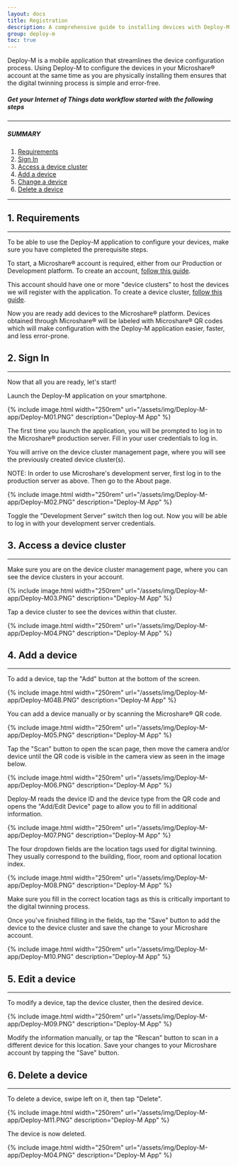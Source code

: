 ```yaml
---
layout: docs
title: Registration
description: A comprehensive guide to installing devices with Deploy-M
group: deploy-m
toc: true
---
```


Deploy-M is a mobile application that streamlines the device configuration process.  Using Deploy-M to configure the devices in your Microshare® account at the same time as you are physically installing them ensures that the digital twinning process is simple and error-free.

##### Get your Internet of Things data workflow started with the following steps

---------------------------------------

##### SUMMARY 

1. [Requirements](./#1-requirements)
2. [Sign In](./#2-sign-in)
3. [Access a device cluster](./#3-access-to-device-cluster)
4. [Add a device](./#4-add-a-device)
5. [Change a device](./#5-change-a-device)
6. [Delete a device](./#6-delete-a-device)

---------------------------------------

## 1. Requirements
---------------------------------------

To be able to use the Deploy-M application to configure your devices, make sure you have completed the prerequisite steps.  

To start, a Microshare® account is required, either from our Production or Development platform. 
To create an account, [follow this guide](/docs/2/general-user/quick-start/create-an-account/).

This account should have one or more "device clusters" to host the devices we will register with the application. 
To create a device cluster, [follow this guide](/docs/2/technical/microshare-platform/dashboard-guide/).

Now you are ready add devices to the Microshare® platform. Devices obtained through Microshare® will be labeled with Microshare® QR codes which will make configuration with the Deploy-M application easier, faster, and less error-prone.

## 2. Sign In
---------------------------------------
Now that all you are ready, let's start!

Launch the Deploy-M application on your smartphone.

{% include image.html width="250rem" url="/assets/img/Deploy-M-app/Deploy-M01.PNG" description="Deploy-M App" %}

The first time you launch the application, you will be prompted to log in to the Microshare® production server. Fill in your user credentials to log in. 

You will arrive on the device cluster management page, where you will see the previously created device cluster(s).

NOTE: In order to use Microshare's development server, first log in to the production server as above. Then go to the About page. 

{% include image.html width="250rem" url="/assets/img/Deploy-M-app/Deploy-M02.PNG" description="Deploy-M App" %}

Toggle the "Development Server" switch then log out.  Now you will be able to log in with your development server credentials. 

## 3. Access a device cluster
---------------------------------------

Make sure you are on the device cluster management page, where you can see the device clusters in your account. 

{% include image.html width="250rem" url="/assets/img/Deploy-M-app/Deploy-M03.PNG" description="Deploy-M App" %}

Tap a device cluster to see the devices within that cluster.  

{% include image.html width="250rem" url="/assets/img/Deploy-M-app/Deploy-M04.PNG" description="Deploy-M App" %}


## 4. Add a device
---------------------------------------

To add a device, tap the "Add" button at the bottom of the screen.

{% include image.html width="250rem" url="/assets/img/Deploy-M-app/Deploy-M04B.PNG" description="Deploy-M App" %}

You can add a device manually or by scanning the Microshare® QR code.  

{% include image.html width="250rem" url="/assets/img/Deploy-M-app/Deploy-M05.PNG" description="Deploy-M App" %}

Tap the "Scan" button to open the scan page, then move the camera and/or device until the QR code is visible in the camera view as seen in the image below.

{% include image.html width="250rem" url="/assets/img/Deploy-M-app/Deploy-M06.PNG" description="Deploy-M App" %}

Deploy-M reads the device ID and the device type from the QR code and opens the "Add/Edit Device" page to allow you to fill in additional information.

{% include image.html width="250rem" url="/assets/img/Deploy-M-app/Deploy-M07.PNG" description="Deploy-M App" %}

The four dropdown fields are the location tags used for digital twinning.  They usually correspond to the building, floor, room and optional location index.

{% include image.html width="250rem" url="/assets/img/Deploy-M-app/Deploy-M08.PNG" description="Deploy-M App" %}

Make sure you fill in the correct location tags as this is critically important to the digital twinning process.

Once you've finished filling in the fields, tap the "Save" button to add the device to the device cluster and save the change to your Microshare account.

{% include image.html width="250rem" url="/assets/img/Deploy-M-app/Deploy-M10.PNG" description="Deploy-M App" %}

## 5. Edit a device
---------------------------------------

To modify a device, tap the device cluster, then the desired device.  

{% include image.html width="250rem" url="/assets/img/Deploy-M-app/Deploy-M09.PNG" description="Deploy-M App" %}

Modify the information manually, or tap the "Rescan" button to scan in a different device for this location.  Save your changes to your Microshare account by tapping the "Save" button.

## 6. Delete a device
---------------------------------------

To delete a device, swipe left on it, then tap "Delete".

{% include image.html width="250rem" url="/assets/img/Deploy-M-app/Deploy-M11.PNG" description="Deploy-M App" %}

The device is now deleted.

{% include image.html width="250rem" url="/assets/img/Deploy-M-app/Deploy-M04.PNG" description="Deploy-M App" %}
